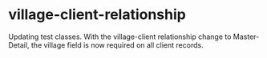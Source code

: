 # village-client-relationship
Updating test classes.  With the village-client relationship change to Master-Detail, the village field is now required on all client records.

